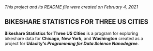 *This project and its README file were created on February 4, 2021*

## BIKESHARE STATISTICS FOR THREE US CITIES

**Bikeshare Statistics for Three US Cities** is a program for exploring bikeshare data for **Chicago**, **New York**, and **Washington** created as a project for **Udacity's _Programming for Data Science Nanodegree_**.
